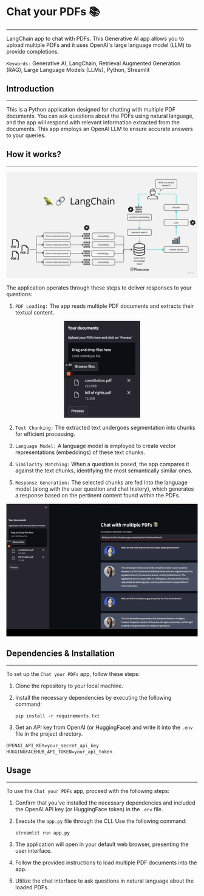 # Chat your PDFs 📚
------------
LangChain app to chat with PDFs. This Generative AI app allows you to upload multiple PDFs and it uses OpenAI's large language model (LLM) to provide completions.

`Keywords:` Generative AI, LangChain, Retrieval Augmented Generation (RAG), Large Language Models (LLMs), Python, Streamlit

## Introduction
------------
This is a Python application designed for chatting with multiple PDF documents. You can ask questions about the PDFs using natural language, and the app will respond with relevant information extracted from the documents. This app employs an OpenAI LLM to ensure accurate answers to your queries.

## How it works?
------------
![Diagram](./img/PDF-LangChain.jpg)

The application operates through these steps to deliver responses to your questions:

1. `PDF Loading:` The app reads multiple PDF documents and extracts their textual content.
<p align="center">
  <img src="./img/file-upload.png" alt="Diagram" width="200"/>
</p>

2. `Text Chunking:` The extracted text undergoes segmentation into chunks for efficient processing.

3. `Language Model:` A language model is employed to create vector representations (embeddings) of these text chunks.

4. `Similarity Matching:` When a question is posed, the app compares it against the text chunks, identifying the most semantically similar ones.

5. `Response Generation:` The selected chunks are fed into the language model (along with the user question and chat history), which generates a response based on the pertinent content found within the PDFs.
<p align="center">
  <img src="./img/response.png" alt="Diagram" width="800"/>
</p>

## Dependencies & Installation
------------
To set up the `Chat your PDFs` app, follow these steps:

1. Clone the repository to your local machine.

2. Install the necessary dependencies by executing the following command:
   ```
   pip install -r requirements.txt
   ```

3. Get an API key from OpenAI (or HuggingFace) and write it into the `.env` file in the project directory. 
```plaintext
OPENAI_API_KEY=your_secret_api_key
HUGGINGFACEHUB_API_TOKEN=your_api_token
```

## Usage
------------
To use the `Chat your PDFs` app, proceed with the following steps:

1. Confirm that you've installed the necessary dependencies and included the OpenAI API key (or HuggingFace token) in the `.env` file.

2. Execute the `app.py` file through the CLI. Use the following command:
   ```
   streamlit run app.py
   ```

3. The application will open in your default web browser, presenting the user interface.

4. Follow the provided instructions to load multiple PDF documents into the app.

5. Utilize the chat interface to ask questions in natural language about the loaded PDFs.

